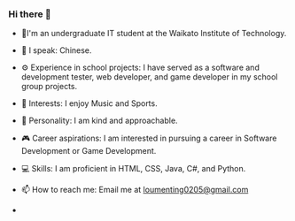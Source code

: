 ### Hi there 👋

- 🔭I'm an undergraduate IT student at the Waikato Institute of Technology.
- 🌱 I speak: Chinese.
- ⚙️ Experience in school projects: I have served as a software and development tester, web developer, and game developer in my school group projects.
- 🎵 Interests: I enjoy Music and Sports.
- 🤗 Personality: I am kind and approachable.
- 🎮 Career aspirations: I am interested in pursuing a career in Software Development or Game Development.
- 💻 Skills: I am proficient in HTML, CSS, Java, C#, and Python.
- 📫 How to reach me: Email me at loumenting0205@gmail.com

-  
<!--
**ArinaLou/ArinaLou** is a ✨ _special_ ✨ repository because its `README.md` (this file) appears on your GitHub profile.

Here are some ideas to get you started:

- 👯 I’m looking to collaborate on ...
- 🤔 I’m looking for help with ...
- 💬 Ask me about ...
- 📫 How to reach me: ...
- 😄 Pronouns: ...
- ⚡ Fun fact: ...
-->
